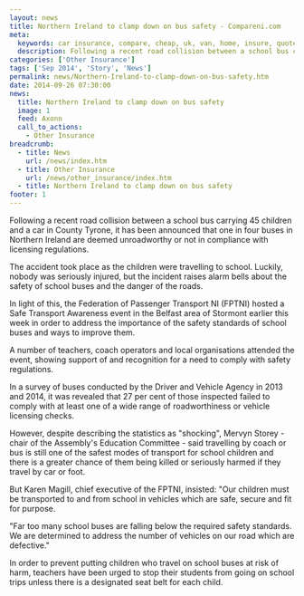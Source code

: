 ```yaml
---
layout: news
title: Northern Ireland to clamp down on bus safety - Compareni.com
meta:
  keywords: car insurance, compare, cheap, uk, van, home, insure, quotes, online, comparison, bike, loans, life
  description: Following a recent road collision between a school bus carrying 45 children and a car in County Tyrone, it has been announced that one in four buses in Northern Ireland are deemed unroadworthy or not in compliance with licensing regulations
categories: ['Other Insurance']
tags: ['Sep 2014', 'Story', 'News']
permalink: news/Northern-Ireland-to-clamp-down-on-bus-safety.htm
date: 2014-09-26 07:30:00
news:
  title: Northern Ireland to clamp down on bus safety
  image: 1
  feed: Axonn
  call_to_actions:
    - Other Insurance
breadcrumb:
  - title: News
    url: /news/index.htm
  - title: Other Insurance
    url: /news/other_insurance/index.htm
  - title: Northern Ireland to clamp down on bus safety
footer: 1
---
```


Following a recent road collision between a school bus carrying 45 children and a car in County Tyrone, it has been announced that one in four buses in Northern Ireland are deemed unroadworthy or not in compliance with licensing regulations.

The accident took place as the children were travelling to school. Luckily, nobody was seriously injured, but the incident raises alarm bells about the safety of school buses and the danger of the roads.

In light of this, the Federation of Passenger Transport NI (FPTNI) hosted a Safe Transport Awareness event in the Belfast area of Stormont earlier this week in order to address the importance of the safety standards of school buses and ways to improve them.

A number of teachers, coach operators and local organisations attended the event, showing support of and recognition for a need to comply with safety regulations.

In a survey of buses conducted by the Driver and Vehicle Agency in 2013 and 2014, it was revealed that 27 per cent of those inspected failed to comply with at least one of a wide range of roadworthiness or vehicle licensing checks.

However, despite describing the statistics as &quot;shocking&quot;, Mervyn Storey - chair of the Assembly&#39;s Education Committee - said travelling by coach or bus is still one of the safest modes of transport for school children and there is a greater chance of them being killed or seriously harmed if they travel by car or foot.

But Karen Magill, chief executive of the FPTNI, insisted: &quot;Our children must be transported to and from school in vehicles which are safe, secure and fit for purpose.

&quot;Far too many school buses are falling below the required safety standards. We are determined to address the number of vehicles on our road which are defective.&quot;

In order to prevent putting children who travel on school buses at risk of harm, teachers have been urged to stop their students from going on school trips unless there is a designated seat belt for each child.
